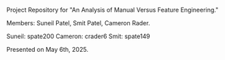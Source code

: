Project Repository for "An Analysis of Manual Versus Feature Engineering."

Members: Suneil Patel, Smit Patel, Cameron Rader.

Suneil: spate200
Cameron: crader6
Smit: spate149

Presented on May 6th, 2025.
